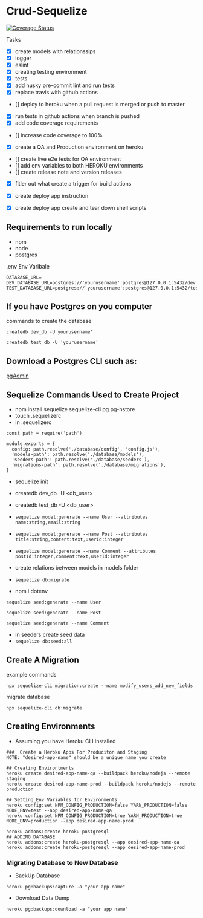 # Crud-Sequelize

[![Coverage Status](https://coveralls.io/repos/github/DenimCity/crud-sequelize/badge.svg?branch=master)](https://coveralls.io/github/DenimCity/crud-sequelize?branch=master)

Tasks

- [X] create models with relationssips
- [x] logger
- [x] eslint
- [x] creating testing environment
- [x] tests
- [x] add husky pre-commit lint and run tests
- [x] replace travis with github actions
- [] deploy to heroku when a pull request is merged or push to master
- [x] run tests in github actions when branch is pushed
- [x] add code coverage requirements
- [] increase code coverage to 100%
- [x] create a QA and Production environment on heroku
- [] create live e2e tests for QA environment
- [] add env variables to both HEROKU environments
- [] create release note and version releases
- [X] fitler out what create a trigger for build actions
- [X] create deploy app instruction
- [X] create deploy app create and tear down shell scripts



## Requirements to run locally

- npm
- node
- postgres

.env Env Varibale

```
DATABASE_URL=
DEV_DATABASE_URL=postgres://'yourusername':postgres@127.0.0.1:5432/dev_db
TEST_DATABASE_URL=postgres://'yourusername':postgres@127.0.0.1:5432/test_db
```

## If you have Postgres on you computer

commands to create the database

```createdb dev_db -U yourusername'```

```createdb test_db -U 'yourusername'```

## Download a Postgres CLI such as:
[pgAdmin](https://www.pgadmin.org/)

## Sequelize Commands Used to Create Project

- npm install sequelize sequelize-cli pg pg-hstore
- touch .sequelizerc
- in .sequelizerc

```
const path = require('path')

module.exports = {
  config: path.resolve('./database/config', 'config.js'),
  'models-path': path.resolve('./database/models'),
  'seeders-path': path.resolve('./database/seeders'),
  'migrations-path': path.resolve('./database/migrations'),
}
```

- sequelize init
- createdb dev_db -U <db_user>
- createdb test_db -U <db_user>

- ```sequelize model:generate --name User --attributes name:string,email:string```
- ```sequelize model:generate --name Post --attributes title:string,content:text,userId:integer```
- ```sequelize model:generate --name Comment --attributes postId:integer,comment:text,userId:integer```
- create relations between models in models folder
- ```sequelize db:migrate```
- npm i dotenv


```
sequelize seed:generate --name User

sequelize seed:generate --name Post

sequelize seed:generate --name Comment
```

- in seeders create seed data
- ```sequelize db:seed:all```

## Create A Migration

example commands

 ```npx sequelize-cli migration:create --name modify_users_add_new_fields```

 migrate database
 
```npx sequelize-cli db:migrate```

## Creating Environments

- Assuming you have Heroku CLI installed

```
###  Create a Heroku Apps For Produciton and Staging
NOTE: "desired-app-name" should be a unique name you create

## Creating Environtments
heroku create desired-app-name-qa --buildpack heroku/nodejs --remote staging
heroku create desired-app-name-prod --buildpack heroku/nodejs --remote production

## Setting Env Variables for Environments
heroku config:set NPM_CONFIG_PRODUCTION=false YARN_PRODUCTION=false NODE_ENV=test --app desired-app-name-qa
heroku config:set NPM_CONFIG_PRODUCTION=true YARN_PRODUCTION=true NODE_ENV=production --app desired-app-name-prod

heroku addons:create heroku-postgresql
## ADDING DATABASE
heroku addons:create heroku-postgresql --app desired-app-name-qa
heroku addons:create heroku-postgresql --app desired-app-name-prod

 ```

### Migrating Database to New Database

- BackUp Database

```heroku pg:backups:capture -a "your app name"```

- Download Data Dump

```heroku pg:backups:download -a "your app name"```
